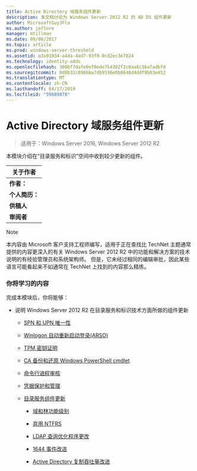 ```yaml
---
title: Active Directory 域服务组件更新
description: 本文档讨论为 Windows Server 2012 R2 的 AD DS 组件更新
author: MicrosoftGuyJFlo
ms.author: joflore
manager: mtillman
ms.date: 09/08/2017
ms.topic: article
ms.prod: windows-server-threshold
ms.assetid: a3a91034-a4da-4ad7-93f8-0cd2ec3e7824
ms.technology: identity-adds
ms.openlocfilehash: 300bf7dafe0ef0ede754302f2c0aa8c36a7adbfd
ms.sourcegitcommit: 0d0b32c8986ba7db9536e0b8648d4ddf9b03e452
ms.translationtype: MT
ms.contentlocale: zh-CN
ms.lasthandoff: 04/17/2019
ms.locfileid: "59889878"
---
```

# <a name="active-directory-domain-services-component-updates"></a>Active Directory 域服务组件更新

>适用于：Windows Server 2016, Windows Server 2012 R2

本模块介绍在“目录服务和标识”空间中收到较少更新的组件。  
  
|关于作者|  
|--------------------|  
|**作者：**|Justin Turner|  
|**个人简历：**|Justin 是总部在美国德克萨斯州欧文市的目录服务团队的高级支持呈报工程师。  他在过去 12 年中已创建或参与编写了 Microsoft 知识库的许多培训课程和知识库文章。 他主要讲授 Microsoft 员工和客户新产品体系结构，是特许的 Microsoft 认证大师 (MCM) Microsoft 认证培训师 (MCT) 和保存硕士 在计算机教育及认知系统的程度。|  
|**供稿人**|本培训模块包括 *Michiko Short*、*Dean Wells*、*Alan Jowett*、*Manu Pushpendran*、*Yashar Bahman*、*Anoosh Saboori*、*Rashmi Jha*、*Justin Hall* 和 *Herbert Mauerer* 提供的稿件|  
|**审阅者**|非常感谢下列人员花费自己的时间审阅和提供反馈：*Joey Seifert*、*Justin Hall*|  
  
> [!NOTE]  
> 本内容由 Microsoft 客户支持工程师编写，适用于正在查找比 TechNet 主题通常提供的内容更深入的有关 Windows Server 2012 R2 中的功能和解决方案的技术说明的有经验管理员和系统架构师。 但是，它未经过相同的编辑审批，因此某些语言可能看起来不如通常在 TechNet 上找到的内容那么精练。  
  
### <a name="what-you-will-learn"></a>你将学习的内容  
完成本模块后，你将能够：  
  
-   说明 Windows Server 2012 R2 在目录服务和标识技术方面所做的组件更新  
  
    -   [SPN 和 UPN 唯一性](../../../ad-ds/manage/component-updates/SPN-and-UPN-uniqueness.md)  
  
    -   [Winlogon 自动重新启动登录&#40;ARSO&#41;](../../../ad-ds/manage/component-updates/Winlogon-Automatic-Restart-Sign-On--ARSO-.md)  
  
    -   [TPM 密钥证明](../../../ad-ds/manage/component-updates/TPM-Key-Attestation.md)  
  
    -   [CA 备份和还原 Windows PowerShell cmdlet](../../../ad-ds/manage/component-updates/CA-Backup-and-Restore-Windows-PowerShell-cmdlets.md)  
  
    -   [命令行进程审核](../../../ad-ds/manage/component-updates/Command-line-process-auditing.md)  
  
    -   [凭据保护和管理](https://technet.microsoft.com/library/dn408190.aspx)  
  
    -   [目录服务组件更新](../../../ad-ds/manage/component-updates/Directory-Services-component-updates.md)  
  
        -   [域和林功能级别](../../../ad-ds/manage/component-updates/../../../ad-ds/manage/component-updates/Directory-Services-component-updates.md#BKMK_FL)  
  
        -   [弃用 NTFRS](../../../ad-ds/manage/component-updates/Directory-Services-component-updates.md#BKMK_NTFRS)  
  
        -   [LDAP 查询优化程序更改](../../../ad-ds/manage/component-updates/../../../ad-ds/manage/component-updates/Directory-Services-component-updates.md#BKMK_LDAPQuery)  
  
        -   [1644 事件改进](../../../ad-ds/manage/component-updates/Directory-Services-component-updates.md#BKMK_1644)  
  
        -   [Active Directory 复制吞吐量改进](../../../ad-ds/manage/component-updates/../../../ad-ds/manage/component-updates/Directory-Services-component-updates.md#BKMK_ADRepl)  
  


